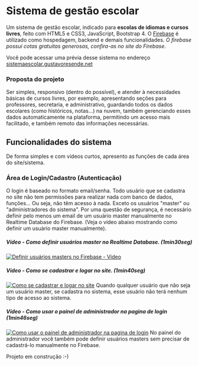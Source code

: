 # Sistema de gestão escolar

Um sistema de gestão escolar, indicado para **escolas de idiomas e cursos livres**, feito com HTML5 e CSS3, JavaScript, Bootstrap 4. O [Firebase](https://firebase.google.com) é utilizado como hospedagem, backend e demais funcionalidades. *O firebase possui cotas gratuitas generosas, confira-as no site do Firebase*.
 
 Você pode acessar uma prévia desse sistema no endereço [sistemaescolar.gustavoresende.net](https://sistemaescolar.gustavoresende.net/)
 
 ### Proposta do projeto 
 Ser simples, responsivo (dentro do possível), e atender à necessidades básicas de cursos livres, por exemplo, apresentando seções para professores, secretaria, e administrativo, guardando todos os dados escolares (como históricos, notas...) na nuvem, também gerenciando esses dados automaticamente na plataforma, permitindo um acesso mais facilitado, e também remoto das informações necessárias.

 ## Funcionalidades do sistema
 De forma simples e com vídeos curtos, apresento as funções de cada área do site/sistema.
### Área de Login/Cadastro (Autenticação)
O login é baseado no formato email/senha. Todo usuário que se cadastra no site não tem permissões para realizar nada com banco de dados, funções... Ou seja, não têm acesso à nada. Exceto os usuários "master" ou "administradores do sistema". Por uma questão de segurança, é necessário definir pelo menos um email de um usuário master manualmente no Realtime Database do Firebase. (Veja o vídeo abaixo mostrando como definir um usuário master manualmente).

##### Vídeo - Como definir usuários master no Realtime Database. (1min30seg)
[![Definir usuários masters no Firebase - Vídeo](http://img.youtube.com/vi/eRPceWNkV3s/0.jpg)](http://www.youtube.com/watch?v=eRPceWNkV3s "Definir usuários masters no Firebase")

##### Vídeo - Como se cadastrar e logar no site. (1min40seg)
[![Como se cadastrar e logar no site](http://img.youtube.com/vi/QGrImToH5-s/0.jpg)](http://www.youtube.com/watch?v=QGrImToH5-s "Como se cadastrar e logar no site")
Quando qualquer usuário que não seja um usuário master, se cadastra no sistema, esse usuário não terá nenhum tipo de acesso ao sistema.


##### Vídeo - Como usar o painel de administrador na pagina de login (1min46seg)
[![Como usar o painel de administrador na pagina de login](http://img.youtube.com/vi/T0z-knrXUrI/0.jpg)](http://www.youtube.com/watch?v=T0z-knrXUrI "Como usar o painel de administrador na pagina de login")
No painel do administrador você também pode definir usuários masters sem precisar de cadastrá-lo manualmente no Firebase.


Projeto em construção :-) 
